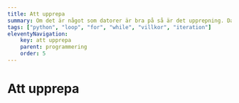 ```yaml
---
title: Att upprepa
summary: Om det är något som datorer är bra på så är det upprepning. Datorn blir aldrig leds eller trött på att göra samma sak om och om igen. För att kunna upprepa saker i vår kod använder vi oss av loopar.
tags: ["python", "loop", "for", "while", "villkor", "iteration"]
eleventyNavigation:
    key: att upprepa
    parent: programmering
    order: 5
---
```


# Att upprepa
